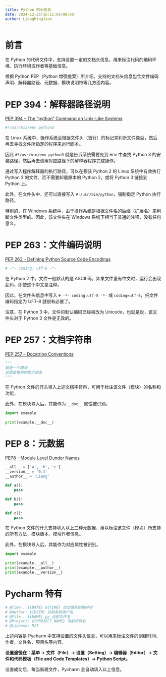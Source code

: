 ```yaml
---
title: Python 的头信息
date: 2024-12-25T16:11:01+08:00
author: LiangMingJian
---
```


# 前言

在 Python 的代码文件中，支持设置一定的文档头信息，用来标注代码的编码环境、执行环境或作者等基础信息。

根据 Python PEP（Python 增强提案）所介绍，支持的文档头信息包含文件编码声明、解释器路径、元数据、模块说明符等几方面内容。

# PEP 394：解释器路径说明

[ PEP 394 – The “python” Command on Unix-Like Systems ](https://peps.python.org/pep-0394/)

```python
#!/usr/bin/env python3
```

在 Linux 系统中，操作系统会根据文件头（首行）的标记来判断文件类型，然后再去寻找文件所指定的程序来运行脚本。

因此 `#!/usr/bin/env python3` 就是告诉系统需要先到 env 中查找 Python 3 的安装路径，然后再去调用对应路径下的解释器程序完成操作。

通过写入程序解释器的执行路径，可以在预装 Python 2 的 Linux 系统中有效执行 Python 3 的文件，而不需要卸载原本的 Python 2，或将 Python 3 链接到 Python 上。

此外，在文件头中，还可以直接写入 `#!/usr/bin/python`，强制指定 Python 执行路径。

特别的，在 Windows 系统中，由于操作系统是根据文件名的后缀（扩展名）来判断文件类型的。因此，该文件头在 Windows 系统下相当于普通的注释，没有任何意义。

# PEP 263：文件编码说明

[ PEP 263 – Defining Python Source Code Encodings ](https://peps.python.org/pep-0263/)

```python
# -*- coding: utf-8 -*-
```

在 Python 2 中，文件一般默认的是 ASCII 码，如果文件里有中文时，运行会出现乱码，即使这个中文是注释。

因此，在文件头信息中写入 `# -*- coding:utf-8 -*-` 或 `coding=utf-8`，把文件编码指定为 UFT-8 就很有必要了。

注意，在 Python 3 中，文件的默认编码已经被改为 Unicode，也就是说，该文件头对于 Python 3 文件是无效的。

# PEP 257：文档字符串

[ PEP 257 – Docstring Conventions](https://peps.python.org/pep-0257/)

```python
"""  
我是一个模块  
这里是模块的提示信息  
"""
```

在 Python 文件的开头填入上述文档字符串，可用于标注该文件（模块）的名称和功能。

此外，在模块导入后，其能作为 `__doc__` 属性被识别。

```python
import example  
  
print(example.__doc__)
```

# PEP 8：元数据

[ PEP8 - Module Level Dunder Names ](https://peps.python.org/pep-0008/#module-level-dunder-names)

```python
__all__ = ['a', 'b', 'c']  
__version__ = '0.1'  
__author__ = 'Liang'  
  
def a():  
    pass  
  
def b():  
    pass  
  
def c():  
    pass
```

在 Python 文件的开头支持填入以上三种元数据，用以标注该文件（模块）所支持的所有方法，模块版本，模块作者信息。

此外，在模块导入后，其能作为对应属性被识别。

```python
import example  
  
print(example.__all__)  
print(example.__author__)  
print(example.__version__)
```

# Pycharm 特有

```python
# @Time : ${DATE} ${TIME} 自动填充创建时间 
# @Author: ${USER} 当前系统用户名 
# @File : ${NAME}.py 当前文件名 
# @Project: ${PROJECT_NAME} 当前项目名 
# @License: MIT
```

上述内容是 Pycharm 中支持设置的文件头信息，可以用来标注文件的创建时间，作者，文件名，项目名等内容。

**设置途径在：菜单 -> 文件（File）-> 设置（Setting）-> 编辑器（Editor）-> 文件和代码模板（File and Code Templates）-> Python Script。**

设置成功后，每当新建文件，Pycharm 会自动填入以上信息。
